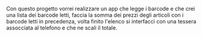 Con questo progetto vorrei realizzare un app che legge i barcode e che crei una lista dei barcode letti, faccia la somma dei prezzi degli articoli con i barcode letti in precedenza, volta finito l'elenco si interfacci con una tessera assocciata al telefono e che ne scali il totale.
